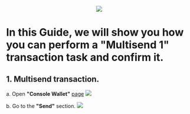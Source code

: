 <p align="center">
 <img src="https://i.postimg.cc/4xV0YcVk/398312834-1264357517679972-6145588202110043290-n.png"/></a>
</p>

# In this Guide, we will show you how you can perform a "Multisend 1" transaction task and confirm it.

## 1. Multisend transaction.

a. Open **"Console Wallet"** [page](https://test.xficonsole.com) <img src="https://i.postimg.cc/g029KHcc/1.jpg"/></a>

b. Go to the **"Send"** section. <img src="https://i.postimg.cc/76Nj8Hy4/1.jpg"/></a>

